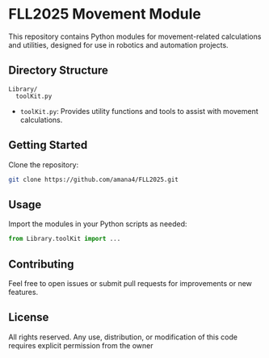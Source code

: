 
# FLL2025 Movement Module

This repository contains Python modules for movement-related calculations and utilities, designed for use in robotics and automation projects.

## Directory Structure

```
Library/
  toolKit.py
```

- `toolKit.py`: Provides utility functions and tools to assist with movement calculations.

## Getting Started

 Clone the repository:
   ```zsh
   git clone https://github.com/amana4/FLL2025.git
   ```

## Usage

Import the modules in your Python scripts as needed:
```python
from Library.toolKit import ...
```

## Contributing

Feel free to open issues or submit pull requests for improvements or new features.

## License

All rights reserved. Any use, distribution, or modification of this code requires explicit permission from the owner 
